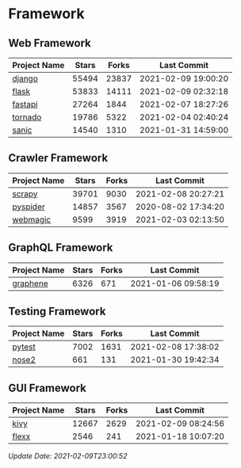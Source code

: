 # Framework

## Web Framework
| Project Name | Stars | Forks | Last Commit |
| ------------ | ----- | ----- | ----------- |
| [django](https://github.com/django/django) | 55494 | 23837 | 2021-02-09 19:00:20 |
| [flask](https://github.com/pallets/flask) | 53833 | 14111 | 2021-02-09 02:32:18 |
| [fastapi](https://github.com/tiangolo/fastapi) | 27264 | 1844 | 2021-02-07 18:27:26 |
| [tornado](https://github.com/tornadoweb/tornado) | 19786 | 5322 | 2021-02-04 02:40:24 |
| [sanic](https://github.com/sanic-org/sanic) | 14540 | 1310 | 2021-01-31 14:59:00 |

## Crawler Framework
| Project Name | Stars | Forks | Last Commit |
| ------------ | ----- | ----- | ----------- |
| [scrapy](https://github.com/scrapy/scrapy) | 39701 | 9030 | 2021-02-08 20:27:21 |
| [pyspider](https://github.com/binux/pyspider) | 14857 | 3567 | 2020-08-02 17:34:20 |
| [webmagic](https://github.com/code4craft/webmagic) | 9599 | 3919 | 2021-02-03 02:13:50 |

## GraphQL Framework
| Project Name | Stars | Forks | Last Commit |
| ------------ | ----- | ----- | ----------- |
| [graphene](https://github.com/graphql-python/graphene) | 6326 | 671 | 2021-01-06 09:58:19 |

## Testing Framework
| Project Name | Stars | Forks | Last Commit |
| ------------ | ----- | ----- | ----------- |
| [pytest](https://github.com/pytest-dev/pytest) | 7002 | 1631 | 2021-02-08 17:38:02 |
| [nose2](https://github.com/nose-devs/nose2) | 661 | 131 | 2021-01-30 19:42:34 |

## GUI Framework
| Project Name | Stars | Forks | Last Commit |
| ------------ | ----- | ----- | ----------- |
| [kivy](https://github.com/kivy/kivy) | 12667 | 2629 | 2021-02-09 08:24:56 |
| [flexx](https://github.com/flexxui/flexx) | 2546 | 241 | 2021-01-18 10:07:20 |

*Update Date: 2021-02-09T23:00:52*